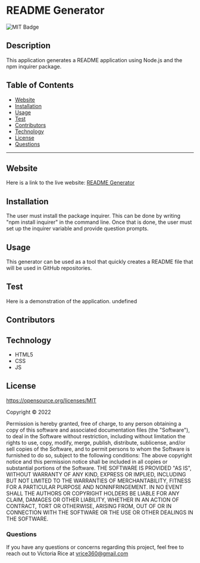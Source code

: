 # README Generator
![MIT Badge](https://img.shields.io/badge/License-MIT-green)

## Description
This application generates a README application using Node.js and the npm inquirer package. 

## Table of Contents 
* [Website](#Website)
* [Installation](#Installation)
* [Usage](#Usage)
* [Test](#Test)
* [Contributors](#contributors)
* [Technology](#technology)
* [License](license)
* [Questions](#Questions)

***

## Website
Here is a link to the live website:
[README Generator](https://github.com/vtori37/README-generator)

## Installation 
The user must install the package inquirer. This can be done by writing "npm install inquirer" in the command line. Once that is done, the user must set up the inquirer variable and provide question prompts.

## Usage
This generator can be used as a tool that quickly creates a README file that will be used in GitHub repositories.

## Test
Here is a demonstration of the application.
undefined

## Contributors


## Technology
* HTML5
* CSS 
* JS


## License 
https://opensource.org/licenses/MIT

Copyright © 2022 

Permission is hereby granted, free of charge, to any person obtaining a copy of this software and associated documentation files (the "Software"), to deal in the Software without restriction, including without limitation the rights to use, copy, modify, merge, publish, distribute, sublicense, and/or sell copies of the Software, and to permit persons to whom the Software is furnished to do so, subject to the following conditions:
The above copyright notice and this permission notice shall be included in all copies or substantial portions of the Software.
THE SOFTWARE IS PROVIDED "AS IS", WITHOUT WARRANTY OF ANY KIND, EXPRESS OR IMPLIED, INCLUDING BUT NOT LIMITED TO THE WARRANTIES OF MERCHANTABILITY, FITNESS FOR A PARTICULAR PURPOSE AND NONINFRINGEMENT. IN NO EVENT SHALL THE AUTHORS OR COPYRIGHT HOLDERS BE LIABLE FOR ANY CLAIM, DAMAGES OR OTHER LIABILITY, WHETHER IN AN ACTION OF CONTRACT, TORT OR OTHERWISE, ARISING FROM, OUT OF OR IN CONNECTION WITH THE SOFTWARE OR THE USE OR OTHER DEALINGS IN THE SOFTWARE.



### Questions
If you have any questions or concerns regarding this project, feel free to reach out to Victoria Rice at vrice360@gmail.com


